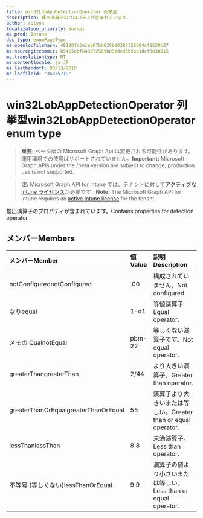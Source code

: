 ```yaml
---
title: win32LobAppDetectionOperator 列挙型
description: 検出演算子のプロパティが含まれています。
author: rolyon
localization_priority: Normal
ms.prod: Intune
doc_type: enumPageType
ms.openlocfilehash: 48100fc3e1eb67bb620bd0387356094cf8630b27
ms.sourcegitcommit: b5425ebf648572569b032ded5b56e1dcf3830515
ms.translationtype: MT
ms.contentlocale: ja-JP
ms.lasthandoff: 08/13/2019
ms.locfileid: "36335719"
---
```

# <a name="win32lobappdetectionoperator-enum-type"></a><span data-ttu-id="166aa-103">win32LobAppDetectionOperator 列挙型</span><span class="sxs-lookup"><span data-stu-id="166aa-103">win32LobAppDetectionOperator enum type</span></span>

> <span data-ttu-id="166aa-104">**重要:** ベータ版の Microsoft Graph Api は変更される可能性があります。運用環境での使用はサポートされていません。</span><span class="sxs-lookup"><span data-stu-id="166aa-104">**Important:** Microsoft Graph APIs under the /beta version are subject to change; production use is not supported.</span></span>

> <span data-ttu-id="166aa-105">**注:** Microsoft Graph API for Intune では、テナントに対して[アクティブな intune ライセンス](https://go.microsoft.com/fwlink/?linkid=839381)が必要です。</span><span class="sxs-lookup"><span data-stu-id="166aa-105">**Note:** The Microsoft Graph API for Intune requires an [active Intune license](https://go.microsoft.com/fwlink/?linkid=839381) for the tenant.</span></span>

<span data-ttu-id="166aa-106">検出演算子のプロパティが含まれています。</span><span class="sxs-lookup"><span data-stu-id="166aa-106">Contains properties for detection operator.</span></span>

## <a name="members"></a><span data-ttu-id="166aa-107">メンバー</span><span class="sxs-lookup"><span data-stu-id="166aa-107">Members</span></span>
|<span data-ttu-id="166aa-108">メンバー</span><span class="sxs-lookup"><span data-stu-id="166aa-108">Member</span></span>|<span data-ttu-id="166aa-109">値</span><span class="sxs-lookup"><span data-stu-id="166aa-109">Value</span></span>|<span data-ttu-id="166aa-110">説明</span><span class="sxs-lookup"><span data-stu-id="166aa-110">Description</span></span>|
|:---|:---|:---|
|<span data-ttu-id="166aa-111">notConfigured</span><span class="sxs-lookup"><span data-stu-id="166aa-111">notConfigured</span></span>|<span data-ttu-id="166aa-112">.0</span><span class="sxs-lookup"><span data-stu-id="166aa-112">0</span></span>|<span data-ttu-id="166aa-113">構成されていません。</span><span class="sxs-lookup"><span data-stu-id="166aa-113">Not configured.</span></span>|
|<span data-ttu-id="166aa-114">なり</span><span class="sxs-lookup"><span data-stu-id="166aa-114">equal</span></span>|<span data-ttu-id="166aa-115">1-d</span><span class="sxs-lookup"><span data-stu-id="166aa-115">1</span></span>|<span data-ttu-id="166aa-116">等値演算子</span><span class="sxs-lookup"><span data-stu-id="166aa-116">Equal operator.</span></span>|
|<span data-ttu-id="166aa-117">メモの Qual</span><span class="sxs-lookup"><span data-stu-id="166aa-117">notEqual</span></span>|<span data-ttu-id="166aa-118">pbm-2</span><span class="sxs-lookup"><span data-stu-id="166aa-118">2</span></span>|<span data-ttu-id="166aa-119">等しくない演算子です。</span><span class="sxs-lookup"><span data-stu-id="166aa-119">Not equal operator.</span></span>|
|<span data-ttu-id="166aa-120">greaterThan</span><span class="sxs-lookup"><span data-stu-id="166aa-120">greaterThan</span></span>|<span data-ttu-id="166aa-121">2/4</span><span class="sxs-lookup"><span data-stu-id="166aa-121">4</span></span>|<span data-ttu-id="166aa-122">より大きい演算子。</span><span class="sxs-lookup"><span data-stu-id="166aa-122">Greater than operator.</span></span>|
|<span data-ttu-id="166aa-123">greaterThanOrEqual</span><span class="sxs-lookup"><span data-stu-id="166aa-123">greaterThanOrEqual</span></span>|<span data-ttu-id="166aa-124">5</span><span class="sxs-lookup"><span data-stu-id="166aa-124">5</span></span>|<span data-ttu-id="166aa-125">演算子より大きいまたは等しい。</span><span class="sxs-lookup"><span data-stu-id="166aa-125">Greater than or equal operator.</span></span>|
|<span data-ttu-id="166aa-126">lessThan</span><span class="sxs-lookup"><span data-stu-id="166aa-126">lessThan</span></span>|<span data-ttu-id="166aa-127">8 </span><span class="sxs-lookup"><span data-stu-id="166aa-127">8</span></span>|<span data-ttu-id="166aa-128">未満演算子。</span><span class="sxs-lookup"><span data-stu-id="166aa-128">Less than operator.</span></span>|
|<span data-ttu-id="166aa-129">不等号 (等しくない)</span><span class="sxs-lookup"><span data-stu-id="166aa-129">lessThanOrEqual</span></span>|<span data-ttu-id="166aa-130">9 </span><span class="sxs-lookup"><span data-stu-id="166aa-130">9</span></span>|<span data-ttu-id="166aa-131">演算子の値より小さいまたは等しい。</span><span class="sxs-lookup"><span data-stu-id="166aa-131">Less than or equal operator.</span></span>|



